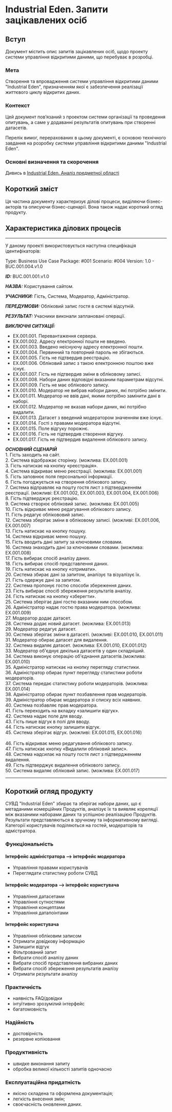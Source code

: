 # Industrial Eden. Запити зацікавлених осіб

## Вступ

Документ містить опис запитів зацікавлених осіб, щодо проекту системи управління відкритими даними, що перебуває в розробці.

### Мета

Створення та впровадження системи управління відкритими даними "Industrial Eden", призначенням якої є забезпечення реалізації життєвого циклу відкритих даних.

### Контекст

Цей документ пов’язаний з проектом системи організації та проведення опитувань, а саме у додаванні результатів опитувань при створенні датасетів. 

Перелік вимог, перерахованих в цьому документі, є основою технічного завдання на розробку системи управління відкритими даними "Industrial Eden".

### Основні визначення та скорочення

Дивись в [Industrial Eden. Аналіз предметної області](https://github.com/e-andrew/Industrial_Eden/blob/master/docs/requirements/state-of-the-art.md)

## Короткий зміст

Ця частина документу характеризує ділові процеси, виділяючи бізнес-акторів та описуючи бізнес-сценарії. Вона також надає короткий огляд продукту.

## Характеристика ділових процесів

<hr>

У даному проекті використовується наступна специфікація ідентифікаторів: 

Type: Business Use Case Package: #001 Scenario: #004 Version: 1.0 - BUC.001.004.v1.0

***ID:*** BUC.001.001.v1.0

***НАЗВА:*** Користування сайтом.
    
***УЧАСНИКИ:*** Гість, Система, Модератор, Адміністратор.

***ПЕРЕДУМОВИ:*** Обліковий запис гостя в системі відсутній.

***РЕЗУЛЬТАТ:*** Учасники виконали заплановані операції.

***ВИКЛЮЧНІ СИТУАЦІЇ:***
   - EX.001.001. Перевантаження сервера.
   - EX.001.002. Адресу електронної пошти не введено.
   - EX.001.003. Введено неіснуючу адресу електронної пошти.
   - EX.001.004. Первинний та повторний пароль не збігаються.
   - EX.001.005. Гість не підтвердив реєстрацію.
   - EX.001.006. Обліковий запис з такою електронною поштою вже існує.
   - EX.001.007. Гість не підтвердив зміни в обліковому записі.
   - EX.001.008. Набори даних відповідні вказаним параметрам відсутні.
   - EX.001.009. Гість не має облікового запису.
   - EX.001.010. Модератор не вибрав набори даних, які потрібно змінити.
   - EX.001.011. Модератор не ввів дані, якими потрібно замінити дані в наборі.
   - EX.001.012. Модератор не вказав набори даних, які потрібно видалити.
   - EX.001.013. Датасет з введений модератором значенням вже існує.
   - EX.001.014. Гості з правами модератора відсутні.
   - EX.001.015. Поле відгуку порожнє.
   - EX.001.016. Гість не підтвердив створення відгуку.
   - EX.001.017. Гість не підтвердив видалення облікового запису.
   
***ОСНОВНИЙ СЦЕНАРІЙ***
	<br>1. Гість заходить на сайт.
	<br>2. Сиcтема відображає сторінку. (можлива: EX.001.001)
	<br>3. Гість натискає на кнопку «реєстрація».
	<br>4. Система відкриває меню реєстрації. (можлива: EX.001.001)
	<br>5. Гість заповнює поля персональної інформації.
	<br>6. Гість погоджується на створення облікового запису.
	<br>7. Система відправляє на пошту гостя лист з підтвердженням реєстрації. (можливі: EX.001.002, EX.001.003, EX.001.004, EX.001.006)
	<br>8. Гість підтверджує реєстрацію.
	<br>9. Система створює обліковий запис. (можлива: EX.001.005)
	<br>10. Гість відкриває меню редагування облікового запису.
	<br>11. Гість редагує облікововий запис.
	<br>12. Система зберігає зміни в обліковому записі. (можливі: EX.001.006, EX.001.007)
	<br>13. Гість натискає на кнопку пошуку.
	<br>14. Система відкриває меню пошуку.
	<br>15. Гість вводить дані запиту за ключовими словами.
	<br>16. Система знаходить дані за ключовими словами. (можлива: EX.001.008)
	<br>17. Гість вибирає спосіб аналізу даних.
	<br>18. Гість вибирає спосіб представлення даних.
	<br>19. Гість натискає на кнопку «отримати».
	<br>20. Система збирає дані за запитом, аналізує та візуалізує їх. 
	<br>21. Гість одержує дані за запитом.
	<br>22. Система пропонує гостю способи збереження даних.
	<br>23. Гість вибирає спосіб збереження результатів аналізу.
	<br>24. Гість натискає на кнопку «зберегти».
	<br>25. Система зберігає дані гостю вказаним ним способом.
	<br>26. Адміністратор надає гостю права модератора. (можлива: EX.001.009)
	<br>27. Модератор додає датасет.
	<br>28. Система додає новий датасет. (можлива: EX.001.013)
	<br>29. Модератор редагує датасет.
	<br>30. Система зберігає зміни в датасеті. (можливі: EX.001.010, EX.001.011)
	<br>31. Модератор обирає датасет для видалення.
	<br>32. Система видаляє датасет. (можлива: EX.001.010, EX.001.012)
	<br>33. Модератор об'єднує декілька датасетів у один складніший.
	<br>34. Система виконує операцію об'єднання датасетів.(можлива: EX.001.010)
	<br>35. Адміністратор натискає на кнопку перегляду статистики.
	<br>36. Адміністратор обирає пункт перегляду статистики роботи модераторів.
	<br>37. Система передає статистику роботи модераторів. (можлива: EX.001.014)
	<br>38. Адміністратор обирає пункт позбавлення прав модераторів.
	<br>39. Адміністратор обирає модератора зі списку всіх наявних.
	<br>40. Система позбавляє прав модератора.
	<br>41. Гість переходить на вкладку «залишити відгук».
	<br>42. Система надає поле для вводу.
	<br>43. Гість пише відгук в полі для вводу.
	<br>44. Гість натискає кнопку залишити відгук.
	<br>45. Система зберігає відгук. (можливі: EX.001.015, EX.001.016)	
	<br>46. Гість відкриває меню редагування облікового запису.
	<br>47. Гість натискає кнопку «Видалили обліковий запис».
	<br>48. Система надсилає на пошту гостя лист з підтвердженням видалення.
	<br>49. Гість підтверджує видалення облікового запису.
	<br>50. Система видаляє обліковий запис. (можлива: EX.001.017)
<hr>

## Короткий огляд продукту

СУВД "Industrial Eden" збирає та зберігає набори даних, що є метаданими комерційних Продуктів, аналізує їх та виявляє кореляції між вказаними наборами даних та успішною реалізацією Продуктів. Результати представляються в зручному та інформативному вигляді. Категорії користувачів поділяються на гостей, модераторів та адмістратора.

### Функціональність

#### Інтерфейс адміністратора –> інтерфейс модератора
- Управління правами користувачів
- Переглядати статистику роботи СУВД
#### Інтерфейс модератора –> інтерфейс користувача
- Управління датасетами
- Управління сутностями
- Управління концептами
- Управління датапоінтами
#### Інтерфейс користувача
- Управління обліковим записом
- Отримати довідкову інформацію
- Залишити відгук
- Фільтрований запит
- Вибрати спосіб аналізу даних
- Вибрати спосіб представлення вибраних даних
- Вибрати спосіб збереження результатів аналізу
- Отримати результати аналізу

### Практичність
  - наявність FAQ/довідки
  - інтуїтивно зрозумілий інтерфейс
  - багатомовність

### Надійність
  - достовірність
  - резервне копіювання

### Продуктивність
  - швидке виконання запиту
  - обробка великої кількості запитів одночасно

### Експлуатаційна придатність
  - якісно складена та оформлена документація;
  - легкість внесення змін;
  - своєчасність оновлення даних.
